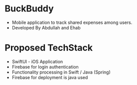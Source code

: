 # BuckBuddy
- Mobile application to track shared expenses among users.
- Developed By Abdullah and Ehab
#
# Proposed TechStack
- SwiftUI - iOS Application
- Firebase for login authentication
- Functionality processing in Swift / Java (Spring)
- Firebase for deployment is java used
#
